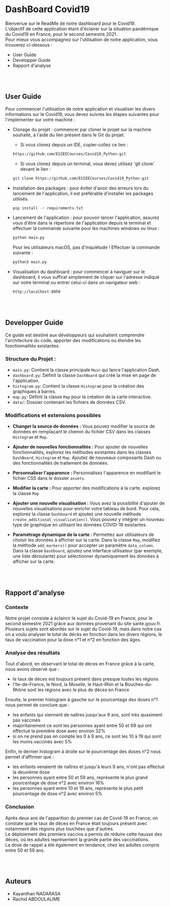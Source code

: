 # DashBoard Covid19
Bienvenue sur le ReadMe de notre dashboard pour le Covid19.  
L'objectif de cette application étant d'éclairer sur la situation pandémique du Covid19 en France, pour le second semestre 2021.  
Pour mieux vous accompagnez sur l'utilisation de notre application, vous trouverez ci-dessous :
  - User Guide
  - Developper Guide
  - Rapport d'analyse 


<br><br>

            
## User Guide
Pour commencer l'utilisation de notre application et visualiser les divers informations sur le Covid19, vous devez suivres les étapes suivantes pour l'implémenter sur votre machine :  
- Clonage du projet : commencer par cloner le projet sur la machine souhaité, à l'aide du lien présent dans le Git du projet.
  - Si vous clonez depuis un IDE, copier-collez ce lien :    
  ```bash
  https://github.com/ESIEECourses/Covid19_Python.git
  ```
  - Si vous clonez depuis un terminal, vous devez utilisez 'git clone' devant le lien :    
  ```bash
  git clone https://github.com/ESIEECourses/Covid19_Python.git
  ```
- Installation des packages : pour éviter d'avoir des erreurs lors du lancement de l'application, il est préférable d'installer les packages utilisés.
  ```bash
  pip install -r requirements.txt
  ```
- Lancement de l'application : pour pouvoir lancer l'application, assurez vous d'être dans le répertoire de l'application depuis le terminal et effectuer la commande suivante pour les machines windows ou linux :
  ```bash
  python main.py
  ```
  Pour les utilisateurs macOS, pas d'inquiétude ! Effectuer la commande suivante :
  ```bash
  python3 main.py
  ```

- Visualisation du dashboard : pour commencer à naviguer sur le dashboard, il vous suffirat simplement de cliquer sur l'adresse indiqué sur votre terminal ou entrer celui-ci dans un navigateur web :
  ```bash
  http://localhost:8050
  ```   


<br><br>


## Developper Guide
Ce guide est destiné aux développeurs qui souhaitent comprendre l'architecture du code, apporter des modifications ou étendre les fonctionnalités existantes.
### Structure du Projet :

- `main.py`: Contient la classe principale `Main` qui lance l'application Dash.
- `dashboard.py`: Définit la classe `DashBoard` qui crée la mise en page de l'application.
- `histogram.py`: Contient la classe `Histogram` pour la création des graphiques à barres.
- `map.py`: Définit la classe `Map` pour la création de la carte interactive.
- `data/`: Dossier contenant les fichiers de données CSV.

### Modifications et extensions possibles
- **Changer la source de données :**
  Vous pouvez modifier la source de données en remplaçant le chemin du fichier CSV dans les classes `Histogram` et `Map`.
  
- **Ajouter de nouvelles fonctionnalités :**
  Pour ajouter de nouvelles fonctionnalités, explorez les méthodes existantes dans les classes `DashBoard`, `Histogram` et `Map`. Ajoutez de nouveaux composants Dash ou des fonctionnalités de traitement de données.

- **Personnaliser l'apparence :**
  Personnalisez l'apparence en modifiant le fichier CSS dans le dossier `assets`.

- **Modifier la carte :**
  Pour apporter des modifications à la carte, explorez la classe `Map`

- **Ajouter une nouvelle visualisation :**
  Vous avez la possibilité d'ajouter de nouvelles visualisations pour enrichir votre tableau de bord. Pour cela, explorez la classe `Dashboard` et ajoutez une nouvelle méthode `create_additional_visualization()`. Vous pouvez y intégrer un nouveau type de       graphique en utilisant les données COVID-19 existantes.

- **Paramétrage dynamique de la carte :**
  Permettez aux utilisateurs de choisir les données à afficher sur la carte. Dans la classe `Map`, modifiez la méthode `add_markers()` pour accepter un paramètre `data_column`. Dans la classe `Dashboard`, ajoutez une interface utilisateur (par exemple, une     liste déroulante) pour sélectionner dynamiquement les données à afficher sur la carte.
  


<br><br>


## Rapport d'analyse
### Contexte
Notre projet consiste à éclaircir le sujet du Covid-19 en France, pour le second semestre 2021 grâce aux données provenant du site sante.gouv.fr.   
Plusieurs sujets sont abordés sur le sujet du Covid-19, mais dans notre cas on a voulu analyser le total de décès en fonction dans les divers régions, le taux de vaccination pour la dose n°1 et n°2 en fonction des âges.

### Analyse des résultats
Tout d'abord, en observant le total de dèces en France grâce à la carte, nous avons observé que :
- le taux de dèces est toujours présent dans presque toutes les régions
- l'Ile-de-France, le Nord, la Moselle, le Haut-Rhin et la Bouches-du-Rhône sont les régions avec le plus de dèces en France

Ensuite, le premier histogram à gauche sur le pourcentage des doses n°1 nous permet de conclure que :
- les enfants qui viennent de naîtres jusqu'aux 9 ans, sont très quasiment pas vaccinés
- majoritairement ce sont les personnes ayant entre 50 et 69 qui ont effectué la première dose avec environ 32%
- si on ne prend pas en compte les 0 à 9 ans, ce sont les 10 à 19 qui sont les moins vaccinés avec 5%

Enfin, le dernier histogram à droite sur le pourcentage des doses n°2 nous permet d'affirmer que :
- les enfants venaientt de naîtres et jusqu'à leurs 9 ans, n'ont pas effectué la deuxième dose
- les personnes ayant entre 50 et 59 ans, représente le plus grand pourcentage de dose n°2 avec environ 16%
- les personnes ayant entre 10 et 19 ans, représente le plus petit pourcentage de dose n°2 avec environ 5%

### Conclusion
Après deux ans de l'apparition du premier cas de Covid-19 en France, on constate que le taux de dèces en France était toujours présent avec notamment des régions plus touchées que d'autres.   
Le déploiement des premiers vaccins a permis de réduire cette hausse des dèces, où les adultes représentent la grande partie des vaccinations.   
La dose de rappel a été également en tendance, chez les adultes compris entre 50 et 59 ans.


<br><br>


## Auteurs
- Kayanthan NADARASA
- Rachid ABDOULALIME 
